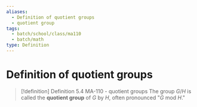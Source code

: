 ```yaml
---
aliases:
  - Definition of quotient groups
  - quotient group
tags:
  - batch/school/class/ma110
  - batch/math
type: Definition
---
```

# Definition of quotient groups

> [!definition] Definition 5.4 MA-110 - quotient groups
> The group $G/H$ is called the **quotient group** of $G$ by $H$, often pronounced "$G$ mod $H$."
